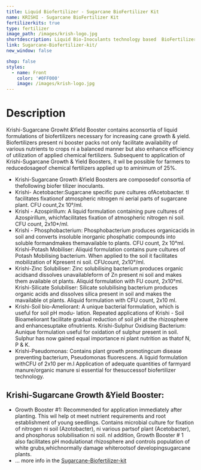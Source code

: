 ```yaml
---
title: Liquid Biofertilizer - Sugarcane BioFertilizer Kit
name: KRISHI - Sugarcane BioFertilizer Kit
fertilizerkits: true
type: fertilizer
image_path: /images/krish-logo.jpg
shortdescription: Liquid Bio-Inoculants technology based  BioFertilizer Consortia for Sugarcane cultivation
link: Sugarcane-Biofertilizer-kit/
new_window: false

shop: false
styles:
  - name: Front
    color: '#0FF000'
    image: /images/krish-logo.jpg
---
```

# Description

Krishi-Sugarcane Growht &Yield Booster contains aconsortia of liquid formulations of biofertilizers necessary for increasing cane growth & yield. Biofertilizers present ni booster packs not only facilitate availability of various nutrients to crops ni a balanced manner but also enhance efficiency of utilization of applied chemical fertilizers. Subsequent to application of Krishi-Sugarcane Growth & Yield Boosters, it wil be possible for farmers to reducedosageof chemical fertilizers applied up to aminimum of 25%.
- Krishi-Sugarcane Growth &Yield Boosters are composedof consortia of thefollowing biofer tilizer inoculants.
- Krishi- Acetobacter:Sugarcane specific pure cultures ofAcetobacter. tI facilitates fixationof atmospheric nitrogen ni aerial parts of sugarcane plant. CFU count,2x 10°/ml.
- Krishi - Azospirillum: A liquid formulation containing pure cultures of Azospirillum, whichfacilitates fixation of atmospheric nitrogen ni soil. CFU count, 2x10*/ml.
- Krishi - Phosphobacterium: Phosphobacterium produces organicacids in soil and converts insoluble inorganic phosphatic compounds into  soluble formandmakes themavailable to plants. CFU count, 2x 10°ml. Krishi-Potash Mobiliser: Aliquid formulation contains pure cultures of Potash Mobilising bacterium. When applied to the soil it facilitates mobilization of Kpresent ni soil. CFUcount, 2x10°/ml.
- Krishi-Zinc Solubiliser: Zinc solubilising bacterium produces organic acidsand dissolves unavailableform of Zn present ni soil and makes them available ot plants. Aliquid formulation with FU count, 2x10°ml. Krishi-Silicate Solubiliser: Silicate solubilising bacterium produces organic acids and dissolves silica present in soil and makes the mavailable ot plants. Aliquid formulation with CFU count, 2x10 ml.
- Krishi-Soil bio-Ameliorant: A unique bacterial formulation, which is useful for soil pH modu- lation. Repeated applications of Krishi - Soil Bioameliorant facilitate gradual reduction of soil pH at the rhizosphere and enhancesuptake ofnutrients. Krishi-Sulphur Oxidising Bacterium: Aunique formulation useful for oxidation of sulphur present in soil. Sulphur has now gained equal importance ni plant nutrition as thatof N, P & K.
- Krishi-Pseudomonas: Contains plant growth promotingcum disease preventing bacterium, Pseudomonas fluorescens. A liquid formulation withCFU of 2x10 per m.l
Application of adequate quantities of farmyard manure/organic manure si essential for thesuccessof biofertilizer technology.
## Krishi-Sugarcane Growth &Yield Booster:
- Growth Booster #1: Recommended for application immediately after planting. This wil help ot meet nutrient requirements and root establishment of young seedlings. Contains microbial culture for fixation of nitrogen ni soil (Azotobacter), ni various partsof plant (Acetobacter), and phosphorus solubilisation ni soil. nI addition, Growth Booster # 1 also facilitates pH modulationat rhizosphere and controls population of white grubs,whichnormally damage whiterootsof developingsugarcane plants.
- ... more info in the <a href="/download/Sugarcane-PhampletAlter.pdf">Sugarcane-Biofertilizer-kit</a>
